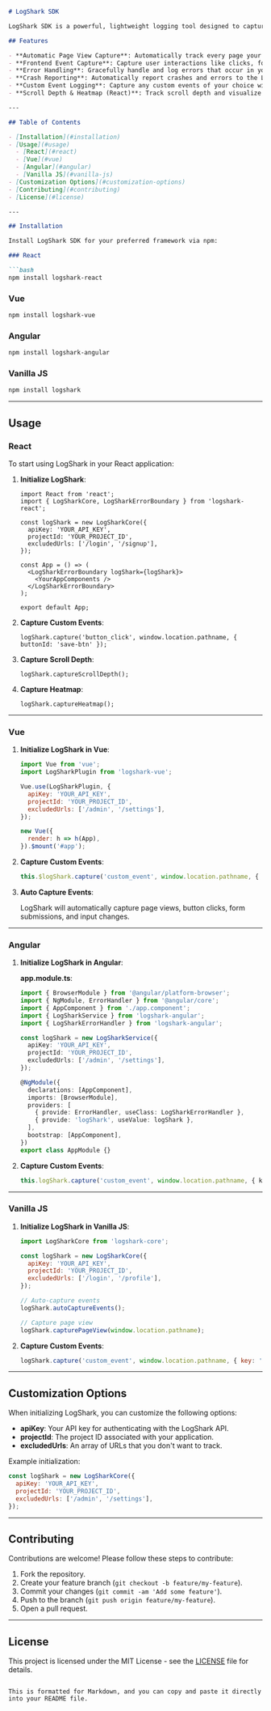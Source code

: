 
```markdown
# LogShark SDK

LogShark SDK is a powerful, lightweight logging tool designed to capture events, page views, errors, and more across different frameworks. Whether you're working with React, Vue, Angular, or plain Vanilla JS, LogShark is here to help you monitor and log key activities in your applications.

## Features

- **Automatic Page View Capture**: Automatically track every page your users visit.
- **Frontend Event Capture**: Capture user interactions like clicks, form submissions, input changes, and more.
- **Error Handling**: Gracefully handle and log errors that occur in your app.
- **Crash Reporting**: Automatically report crashes and errors to the LogShark API.
- **Custom Event Logging**: Capture any custom events of your choice with associated data.
- **Scroll Depth & Heatmap (React)**: Track scroll depth and visualize heatmaps for user interactions.

---

## Table of Contents

- [Installation](#installation)
- [Usage](#usage)
  - [React](#react)
  - [Vue](#vue)
  - [Angular](#angular)
  - [Vanilla JS](#vanilla-js)
- [Customization Options](#customization-options)
- [Contributing](#contributing)
- [License](#license)

---

## Installation

Install LogShark SDK for your preferred framework via npm:

### React

```bash
npm install logshark-react
```

### Vue

```bash
npm install logshark-vue
```

### Angular

```bash
npm install logshark-angular
```

### Vanilla JS

```bash
npm install logshark
```

---

## Usage

### React

To start using LogShark in your React application:

1. **Initialize LogShark**:

    ```tsx
    import React from 'react';
    import { LogSharkCore, LogSharkErrorBoundary } from 'logshark-react';

    const logShark = new LogSharkCore({
      apiKey: 'YOUR_API_KEY',
      projectId: 'YOUR_PROJECT_ID',
      excludedUrls: ['/login', '/signup'],
    });

    const App = () => (
      <LogSharkErrorBoundary logShark={logShark}>
        <YourAppComponents />
      </LogSharkErrorBoundary>
    );

    export default App;
    ```

2. **Capture Custom Events**:

    ```tsx
    logShark.capture('button_click', window.location.pathname, { buttonId: 'save-btn' });
    ```

3. **Capture Scroll Depth**:

    ```tsx
    logShark.captureScrollDepth();
    ```

4. **Capture Heatmap**:

    ```tsx
    logShark.captureHeatmap();
    ```

---

### Vue

1. **Initialize LogShark in Vue**:

    ```javascript
    import Vue from 'vue';
    import LogSharkPlugin from 'logshark-vue';

    Vue.use(LogSharkPlugin, {
      apiKey: 'YOUR_API_KEY',
      projectId: 'YOUR_PROJECT_ID',
      excludedUrls: ['/admin', '/settings'],
    });

    new Vue({
      render: h => h(App),
    }).$mount('#app');
    ```

2. **Capture Custom Events**:

    ```javascript
    this.$logShark.capture('custom_event', window.location.pathname, { key: 'value' });
    ```

3. **Auto Capture Events**:

    LogShark will automatically capture page views, button clicks, form submissions, and input changes.

---

### Angular

1. **Initialize LogShark in Angular**:

    **app.module.ts**:

    ```typescript
    import { BrowserModule } from '@angular/platform-browser';
    import { NgModule, ErrorHandler } from '@angular/core';
    import { AppComponent } from './app.component';
    import { LogSharkService } from 'logshark-angular';
    import { LogSharkErrorHandler } from 'logshark-angular';

    const logShark = new LogSharkService({
      apiKey: 'YOUR_API_KEY',
      projectId: 'YOUR_PROJECT_ID',
      excludedUrls: ['/admin', '/settings'],
    });

    @NgModule({
      declarations: [AppComponent],
      imports: [BrowserModule],
      providers: [
        { provide: ErrorHandler, useClass: LogSharkErrorHandler },
        { provide: 'logShark', useValue: logShark },
      ],
      bootstrap: [AppComponent],
    })
    export class AppModule {}
    ```

2. **Capture Custom Events**:

    ```typescript
    this.logShark.capture('custom_event', window.location.pathname, { key: 'value' });
    ```

---

### Vanilla JS

1. **Initialize LogShark in Vanilla JS**:

    ```javascript
    import LogSharkCore from 'logshark-core';

    const logShark = new LogSharkCore({
      apiKey: 'YOUR_API_KEY',
      projectId: 'YOUR_PROJECT_ID',
      excludedUrls: ['/login', '/profile'],
    });

    // Auto-capture events
    logShark.autoCaptureEvents();

    // Capture page view
    logShark.capturePageView(window.location.pathname);
    ```

2. **Capture Custom Events**:

    ```javascript
    logShark.capture('custom_event', window.location.pathname, { key: 'value' });
    ```

---

## Customization Options

When initializing LogShark, you can customize the following options:

- **apiKey**: Your API key for authenticating with the LogShark API.
- **projectId**: The project ID associated with your application.
- **excludedUrls**: An array of URLs that you don't want to track.
  
Example initialization:

```javascript
const logShark = new LogSharkCore({
  apiKey: 'YOUR_API_KEY',
  projectId: 'YOUR_PROJECT_ID',
  excludedUrls: ['/admin', '/settings'],
});
```

---

## Contributing

Contributions are welcome! Please follow these steps to contribute:

1. Fork the repository.
2. Create your feature branch (`git checkout -b feature/my-feature`).
3. Commit your changes (`git commit -am 'Add some feature'`).
4. Push to the branch (`git push origin feature/my-feature`).
5. Open a pull request.

---

## License

This project is licensed under the MIT License - see the [LICENSE](LICENSE) file for details.
```

This is formatted for Markdown, and you can copy and paste it directly into your README file.